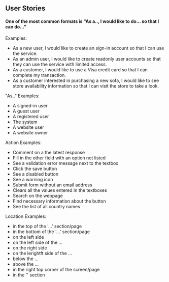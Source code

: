 ## User Stories

#### One of the most common formats is "As a.., I would like to do... so that I can do..."

Examples:
* As a new user, I would like to create an sign-in account so that I can use the service.
* As an admin user, I would like to create readonly user accounts so that they can use the service with limited access.
* As a customer, I would like to use a Visa credit card so that I can complete my transaction.
* As a customer interested in purchasing a new sofa, I would like to see store availability information so that I can visit the store to take a look.

"As.." Examples:
* A signed-in user
* A guest user
* A registered user
* The system
* A website user
* A website owner

Action Examples:
* Comment on a the latest response
* Fill in the other field with an option not listed
* See a validation error message next to the textbox
* Click the save button
* See a disabled button
* See a warning icon
* Submit form without an email address
* Clears all the values entered in the textboxes
* Search on the webpage
* Find necessary information about the button
* See the list of all country names

Location Examples:
* in the top of the '...' section/page
* in the bottom of the '...' section/page
* on the left side
* on the left side of the ...
* on the right side
* on the lerightft side of the ...
* below the ...
* above the ...
* in the right top corner of the screen/page
* in the '' section
    
    
